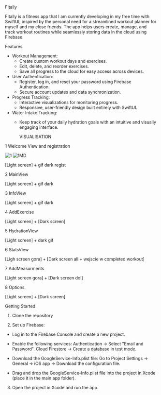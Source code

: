 Fitally

Fitally is a fitness app that I am currently developing in my free time with SwiftUI, inspired by the personal need for a streamlined workout planner for myself and my close friends.
The app helps users create, manage, and track workout routines while seamlessly storing data in the cloud using Firebase.

Features
- Workout Management: 
  - Create custom workout days and exercises.
  - Edit, delete, and reorder exercises.
  - Save all progress to the cloud for easy access across devices.
- User Authentication: 
  - Register, log in, and reset your password using Firebase Authentication.
  - Secure account updates and data synchronization.
- Progress Tracking:
  - Interactive visualizations for monitoring progress.
  - Responsive, user-friendly design built entirely with SwiftUI.
- Water Intake Tracking:
  - Keep track of your daily hydration goals with an intuitive and visually engaging interface.




    VISUALISATION

1 Welcome View and registration 

![1](https://github.com/user-attachments/assets/2488b91d-2333-45e3-a268-bd7fbfd8815f) ![1MD](https://github.com/user-attachments/assets/62d77e65-f9cf-4963-942e-33d4b9b2bd05)



[Light screen] + gif dark regist

2 MainView

[Light screen] + gif dark

3 InfoView 

[Light screen] + gif dark

4 AddExercise

[Light screen] + [Dark screen]

5 HydrationView

[Light screen] + dark gif

6 StatsView

[Ligh screen gora] + [Dark screen all + wejscie w completed workout]

7 AddMeasurments

[Light screen gora] + [Dark screen dol]

8 Options

[Light screen] + [Dark screen]

Getting Started

1. Clone the repository

2. Set up Firebase:

- Log in to the Firebase Console and create a new project.
- Enable the following services:
  Authentication → Select "Email and Password".
  Cloud Firestore → Create a database in test mode.
- Download the GoogleService-Info.plist file:
  Go to Project Settings → General → iOS app → Download the configuration file.
  
- Drag and drop the GoogleService-Info.plist file into the project in Xcode (place it in the main app folder).

3. Open the project in Xcode and run the app.




